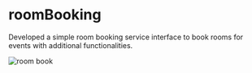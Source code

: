 # roomBooking
Developed a simple room booking service interface to book rooms for events with additional functionalities.

![room book](https://user-images.githubusercontent.com/17250560/35737027-10ac12f4-0822-11e8-9801-78c3136bbf8e.png)




